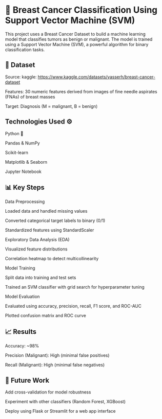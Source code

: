 # 🧠 Breast Cancer Classification Using Support Vector Machine (SVM)


This project uses a Breast Cancer Dataset to build a machine learning model that classifies tumors as benign or malignant. The model is trained using a Support Vector Machine (SVM), a powerful algorithm for binary classification tasks.

## 🧬 Dataset

Source: kaggle: https://www.kaggle.com/datasets/yasserh/breast-cancer-dataset

Features: 30 numeric features derived from images of fine needle aspirates (FNAs) of breast masses

Target: Diagnosis (M = malignant, B = benign)




## Technologies Used ⚙️

Python 🐍

Pandas & NumPy

Scikit-learn

Matplotlib & Seaborn

Jupyter Notebook




## 📊 Key Steps
Data Preprocessing

Loaded data and handled missing values

Converted categorical target labels to binary (0/1)

Standardized features using StandardScaler

Exploratory Data Analysis (EDA)

Visualized feature distributions

Correlation heatmap to detect multicollinearity

Model Training

Split data into training and test sets

Trained an SVM classifier with grid search for hyperparameter tuning

Model Evaluation

Evaluated using accuracy, precision, recall, F1 score, and ROC-AUC

Plotted confusion matrix and ROC curve




## 📈 Results

Accuracy: ~98%

Precision (Malignant): High (minimal false positives)

Recall (Malignant): High (minimal false negatives)


## 📌 Future Work

Add cross-validation for model robustness

Experiment with other classifiers (Random Forest, XGBoost)

Deploy using Flask or Streamlit for a web app interface


